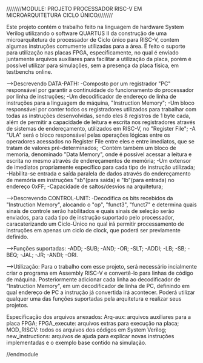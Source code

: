 ////////MODULE: PROJETO PROCESSADOR RISC-V EM MICROARQUITETURA CICLO ÚNICO////////

Este projeto contém o trabalho feito na linguagem de hardware System Verilog utilizando o software QUARTUS II da construção de uma microarquitetura de processador de Ciclo único para RISC-V, contem algumas instruções comumente utilizadas para a área. É feito o suporte para utilização nas placas FPGA, especificamente, no qual é enviado juntamente arquivos auxiliares para facilitar a utilização da placa, porém é possível utilizar para simulações, sem a presença da placa física, em testbenchs online. 

-->Descrevendo DATA-PATH:
	-Composto por um registrador "PC" responsável por garantir a continuidade do funcionamento do processador por linha de instruções; 
	-Um decodificador de endereço de linha de instruções para a linguagem de máquina, "Instruction Memory";
	-Um bloco responsável por conter todos os registradores utilizados para trabalhar com todas as instruções desenvolvidas, sendo eles 8 registros de 1 byte cada, além de permitir a capacidade de leitura e escrita nos registradores através de sistemas de endereçamento, utilizados em RISC-V, no "Register File";
	-A "ULA" será o bloco responsável pelas operações lógicas entre os operadores acessados no Register File entre eles e entre imediatos, que se tratam de valores pré-determinados;
	-Contém também um bloco de memoria, denominado "Data Memory", onde é possível acessar a leitura e escrita no mesmo através de endereçamentos de memória;
	-Um extensor de imediatos propriamente específico para cada tipo de instrução utilizada;
	-Habilita-se entrada e saída paralela de dados através do endereçamento de memória em instruções "sb"(para saída) e "lb"(para entrada) no endereço 0xFF;
	-Capacidade de saltos/desvios na arquitetura;

-->Descrevendo CONTROL-UNIT:
	-Decodifica os bits recebidos da "Instruction Memory", alocando o "op", "funct3", "funct7" e determina quais sinais de controle serão habilitados e quais sinais de seleção serão enviados, para cada tipo de instrução suportado pelo processador, caracaterizando um Ciclo-Único no qual irá permitir processamento de instruções em apenas um ciclo de clock, que poderá ser previamente definido.

-->Funções suportadas:
	-ADD;
	-SUB;
	-AND;
	-OR;
	-SLT;
	-ADDI;
	-LB;
	-SB;
	-BEQ;
	-JAL;
	-JR;
	-ANDI;
	-ORI.

-->Utilização:
	Para o trabalho com esse projeto, será necessário incialmente criar o programa em Assembly RISC-V e convertê-lo para linhas de código de máquina. Posteriormente adicionar cada linha ao decodificador de "Instruction Memory", em um decodificador de linha de PC, definindo em qual endereço de PC a instrução já convertida irá acontecer. Poderá utilizar qualquer uma das funções suportadas pela arquitetura e realizar seus projetos.

Especificação dos arquivos anexados: Arq-aux: arquivos auxiliares para a placa FPGA; FPGA_execute: arquivos extras para execução na placa; MOD_RISCV: todos os arquivos dos códigos em System Verilog; new_instructions: arquivos de ajuda para explicar novas instruções implementadas e o exemplo base contido na simulação.

//endmodule
	
